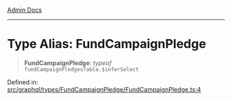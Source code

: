 [Admin Docs](/)

***

# Type Alias: FundCampaignPledge

> **FundCampaignPledge**: *typeof* `fundCampaignPledgesTable.$inferSelect`

Defined in: [src/graphql/types/FundCampaignPledge/FundCampaignPledge.ts:4](https://github.com/syedali237/talawa-api/blob/691786dc98e76819737c41ef0af34983792105fd/src/graphql/types/FundCampaignPledge/FundCampaignPledge.ts#L4)

